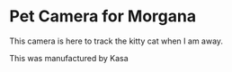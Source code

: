 # Pet Camera for Morgana

This camera is here to track the kitty cat when I am away. 

This was manufactured by Kasa 